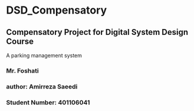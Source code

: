 # DSD_Compensatory
## Compensatory Project for Digital System Design Course
A parking management system
### Mr. Foshati
### author: Amirreza Saeedi
### Student Number: 401106041
